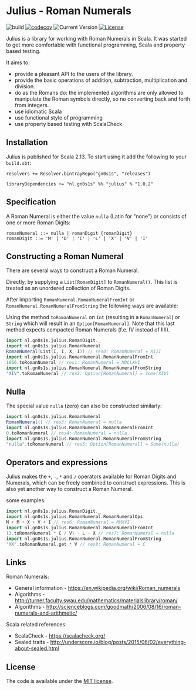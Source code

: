 # Julius - Roman Numerals

![build](https://github.com/Philippus/julius/workflows/build/badge.svg)
[![codecov](https://codecov.io/gh/Philippus/julius/branch/master/graph/badge.svg)](https://codecov.io/gh/Philippus/julius)
![Current Version](https://img.shields.io/badge/version-1.0.2-brightgreen.svg?style=flat "1.0.2")
[![License](https://img.shields.io/badge/license-MIT-blue.svg?style=flat "MIT")](LICENSE.md)

Julius is a library for working with Roman Numerals in Scala.
It was started to get more comfortable with functional programming, Scala and property based testing.

It aims to:
- provide a pleasant API to the users of the library.
- provide the basic operations of addition, subtraction, multiplication and division.
- do as the Romans do: the implemented algorithms are only allowed to manipulate the Roman symbols directly, so no
converting back and forth from integers.
- use idiomatic Scala
- use functional style of programming
- use property based testing with ScalaCheck

## Installation

Julius is published for Scala 2.13. To start using it add the following to your `build.sbt`:

```
resolvers += Resolver.bintrayRepo("gn0s1s", "releases")

libraryDependencies += "nl.gn0s1s" %% "julius" % "1.0.2"
```

## Specification
A Roman Numeral is either the value `nulla` (Latin for "none") or consists of one or more Roman Digits:

```
romanNumeral ::= nulla | romanDigit {romanDigit}
romanDigit ::= 'M' | 'D' | 'C' | 'L' | 'X' | 'V' | 'I'
```

## Constructing a Roman Numeral
There are several ways to construct a Roman Numeral.

Directly, by supplying a `List[RomanDigit]` to `RomanNumeral()`. This list is treated as an unordered collection of
Roman Digits.

After importing `RomanNumeral.RomanNumeralFromInt` or `RomanNumeral.RomanNumeralFromString` the following ways are
available:

Using the method `toRomanNumeral` on `Int` (resulting in a `RomanNumeral`) or `String` which will result in an
`Option[RomanNumeral]`.
Note that this last method expects compacted Roman Numerals (f.e. IV instead of IIII).

```scala
import nl.gn0s1s.julius.RomanDigit._
import nl.gn0s1s.julius.RomanNumeral
RomanNumeral(List(I, I, X, I)) // res0: RomanNumeral = XIII
import nl.gn0s1s.julius.RomanNumeral.RomanNumeralFromInt
1666.toRomanNumeral // res1: RomanNumeral = MDCLXVI
import nl.gn0s1s.julius.RomanNumeral.RomanNumeralFromString
"XIV".toRomanNumeral // res2: Option[RomanNumeral] = Some(XIV)
```

## Nulla
The special value `nulla` (zero) can also be constructed similarly:

```scala
import nl.gn0s1s.julius.RomanNumeral
RomanNumeral() // res3: RomanNumeral = nulla
import nl.gn0s1s.julius.RomanNumeral.RomanNumeralFromInt
0.toRomanNumeral // res4: RomanNumeral = nulla
import nl.gn0s1s.julius.RomanNumeral.RomanNumeralFromString
"nulla".toRomanNumeral // res5: Option[RomanNumeral] = Some(nulla)
```

## Operators and expressions
Julius makes the `+`, `-`, `*` and `/` operators available for Roman Digits and Numerals, which can be freely combined
to construct expressions. This is also yet another way to construct a Roman Numeral.

some examples:
```scala
import nl.gn0s1s.julius.RomanDigit._
import nl.gn0s1s.julius.RomanNumeral.RomanNumeralOps
M + M + X + V + I // res6: RomanNumeral = MMXVI
import nl.gn0s1s.julius.RomanNumeral.RomanNumeralFromInt
(3.toRomanNumeral * C / V) - L - X // res7: RomanNumeral = nulla
import nl.gn0s1s.julius.RomanNumeral.RomanNumeralFromString
"XX".toRomanNumeral.get * V // res8: RomanNumeral = C
```

## Links
Roman Numerals:
- General information - https://en.wikipedia.org/wiki/Roman_numerals
- Algorithms - http://turner.faculty.swau.edu/mathematics/materialslibrary/roman/
- Algorithms - http://scienceblogs.com/goodmath/2006/08/16/roman-numerals-and-arithmetic/

Scala related references:
- ScalaCheck - https://scalacheck.org/
- Sealed traits - http://underscore.io/blog/posts/2015/06/02/everything-about-sealed.html

## License
The code is available under the [MIT license](LICENSE.md).
